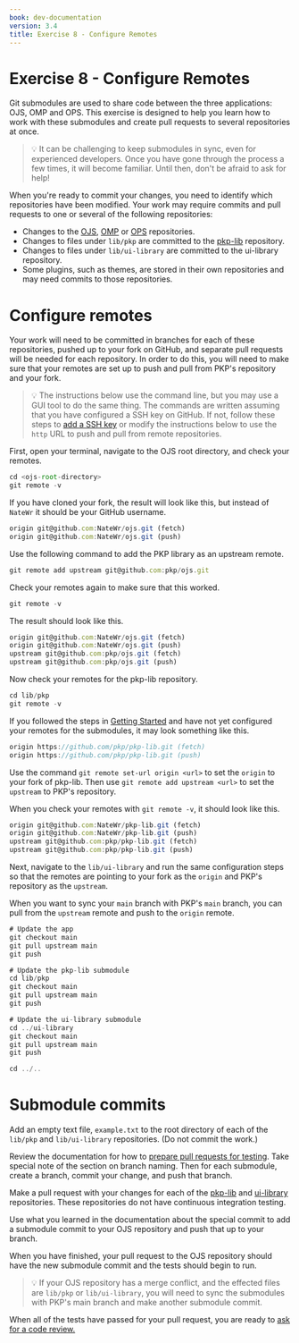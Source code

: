 ```yaml
---
book: dev-documentation
version: 3.4
title: Exercise 8 - Configure Remotes
---
```


# Exercise 8 - Configure Remotes

Git submodules are used to share code between the three applications: OJS, OMP and OPS. This exercise is designed to help you learn how to work with these submodules and create pull requests to several repositories at once.

> 💡 It can be challenging to keep submodules in sync, even for experienced developers. Once you have gone through the process a few times, it will become familiar. Until then, don't be afraid to ask for help!

When you're ready to commit your changes, you need to identify which repositories have been modified. Your work may require commits and pull requests to one or several of the following repositories:

- Changes to the [OJS](https://github.com/pkp/ojs), [OMP](https://github.com/pkp/omp) or [OPS](https://github.com/pkp/ops) repositories.
- Changes to files under `lib/pkp` are committed to the [pkp-lib](https://github.com/pkp/pkp-lib/) repository.
- Changes to files under `lib/ui-library` are committed to the ui-library repository.
- Some plugins, such as themes, are stored in their own repositories and may need commits to those repositories.

# Configure remotes

Your work will need to be committed in branches for each of these repositories, pushed up to your fork on GitHub, and separate pull requests will be needed for each repository. In order to do this, you will need to make sure that your remotes are set up to push and pull from PKP's repository and your fork.

> 💡 The instructions below use the command line, but you may use a GUI tool to do the same thing. The commands are written assuming that you have configured a SSH key on GitHub. If not, follow these steps to [add a SSH key](https://docs.github.com/en/free-pro-team@latest/github/authenticating-to-github/adding-a-new-ssh-key-to-your-github-account) or modify the instructions below to use the `http` URL to push and pull from remote repositories.

First, open your terminal, navigate to the OJS root directory, and check your remotes.

```jsx
cd <ojs-root-directory>
git remote -v
```

If you have cloned your fork, the result will look like this, but instead of `NateWr` it should be your GitHub username.

```jsx
origin git@github.com:NateWr/ojs.git (fetch)
origin git@github.com:NateWr/ojs.git (push)
```

Use the following command to add the PKP library as an upstream remote.

```jsx
git remote add upstream git@github.com:pkp/ojs.git
```

Check your remotes again to make sure that this worked.

```jsx
git remote -v
```

The result should look like this.

```jsx
origin git@github.com:NateWr/ojs.git (fetch)
origin git@github.com:NateWr/ojs.git (push)
upstream git@github.com:pkp/ojs.git (fetch)
upstream git@github.com:pkp/ojs.git (push)
```

Now check your remotes for the pkp-lib repository.

```jsx
cd lib/pkp
git remote -v
```

If you followed the steps in [Getting Started](../getting-started) and have not yet configured your remotes for the submodules, it may look something like this.

```jsx
origin https://github.com/pkp/pkp-lib.git (fetch)
origin https://github.com/pkp/pkp-lib.git (push)
```

Use the command `git remote set-url origin <url>` to set the `origin` to your fork of pkp-lib. Then use `git remote add upstream <url>` to set the `upstream` to PKP's repository.

When you check your remotes with `git remote -v`, it should look like this.

```jsx
origin git@github.com:NateWr/pkp-lib.git (fetch)
origin git@github.com:NateWr/pkp-lib.git (push)
upstream git@github.com:pkp/pkp-lib.git (fetch)
upstream git@github.com:pkp/pkp-lib.git (push)
```

Next, navigate to the `lib/ui-library` and run the same configuration steps so that the remotes are pointing to your fork as the `origin` and PKP's repository as the `upstream`.

When you want to sync your `main` branch with PKP's `main` branch, you can pull from the `upstream` remote and push to the `origin` remote. 

```jsx
# Update the app
git checkout main
git pull upstream main
git push

# Update the pkp-lib submodule
cd lib/pkp
git checkout main
git pull upstream main
git push

# Update the ui-library submodule
cd ../ui-library
git checkout main
git pull upstream main
git push

cd ../..
```

# Submodule commits

Add an empty text file, `example.txt` to the root directory of each of the `lib/pkp` and `lib/ui-library` repositories. (Do not commit the work.)

Review the documentation for how to [prepare pull requests for testing](../../../testing/en/continuous-integration#prepare-pull-requests-for-testing). Take special note of the section on branch naming. Then for each submodule, create a branch, commit your change, and push that branch.

Make a pull request with your changes for each of the [pkp-lib](https://github.com/pkp/pkp-lib/) and [ui-library](https://github.com/pkp/ui-library) repositories. These repositories do not have continuous integration testing.

Use what you learned in the documentation about the special commit to add a submodule commit to your OJS repository and push that up to your branch.

When you have finished, your pull request to the OJS repository should have the new submodule commit and the tests should begin to run.

> 💡 If your OJS repository has a merge conflict, and the effected files are `lib/pkp` or `lib/ui-library`, you will need to sync the submodules with PKP's main branch and make another submodule commit.

When all of the tests have passed for your pull request, you are ready to [ask for a code review.](../codereviews)
